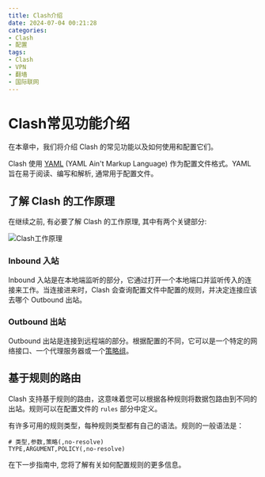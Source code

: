 ```yaml
---
title: Clash介绍
date: 2024-07-04 00:21:28
categories:
- Clash
- 配置
tags:
- Clash
- VPN
- 翻墙
- 国际联网
---
```


# Clash常见功能介绍

在本章中，我们将介绍 Clash 的常见功能以及如何使用和配置它们。

Clash 使用 [YAML](https://yaml.org/) (YAML Ain't Markup Language) 作为配置文件格式。YAML 旨在易于阅读、编写和解析, 通常用于配置文件。

## 了解 Clash 的工作原理

在继续之前, 有必要了解 Clash 的工作原理, 其中有两个关键部分:

![Clash工作原理](https://blog-assets.qingyi-cdn.top/clash/常见功能介绍/1.png)

### Inbound 入站

Inbound 入站是在本地端监听的部分，它通过打开一个本地端口并监听传入的连接来工作。当连接进来时，Clash 会查询配置文件中配置的规则，并决定连接应该去哪个 Outbound 出站。

### Outbound 出站

Outbound 出站是连接到远程端的部分。根据配置的不同，它可以是一个特定的网络接口、一个代理服务器或一个[策略组]()。

## 基于规则的路由

Clash 支持基于规则的路由，这意味着您可以根据各种规则将数据包路由到不同的出站。规则可以在配置文件的 `rules` 部分中定义。

有许多可用的规则类型，每种规则类型都有自己的语法。规则的一般语法是：

```TEXT
# 类型,参数,策略(,no-resolve)
TYPE,ARGUMENT,POLICY(,no-resolve)
```

在下一步指南中, 您将了解有关如何配置规则的更多信息。
